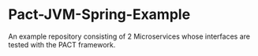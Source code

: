 # Pact-JVM-Spring-Example

An example repository consisting of 2 Microservices whose interfaces are tested with the PACT framework.